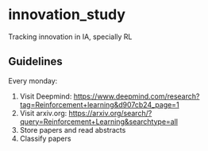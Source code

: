 # innovation_study

Tracking innovation in IA, specially RL

## Guidelines

Every monday:

1. Visit Deepmind: https://www.deepmind.com/research?tag=Reinforcement+learning&d907cb24_page=1
2. Visit arxiv.org: https://arxiv.org/search/?query=Reinforcement+Learning&searchtype=all
3. Store papers and read abstracts
4. Classify papers